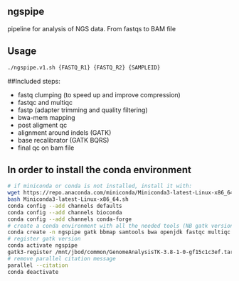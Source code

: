 ## ngspipe
pipeline for analysis of NGS data. From fastqs to BAM file


## Usage

```bash
./ngspipe.v1.sh {FASTQ_R1} {FASTQ_R2} {SAMPLEID}
```

##Included steps:
- fastq clumping (to speed up and improve compression)
- fastqc and multiqc
- fastp (adapter trimming and quality filtering)
- bwa-mem mapping
- post aligment qc
- alignment around indels (GATK)
- base recalibrator (GATK BQRS)
- final qc on bam file

## In order to install the conda environment 
```bash
# if miniconda or conda is not installed, install it with:
wget https://repo.anaconda.com/miniconda/Miniconda3-latest-Linux-x86_64.sh
bash Miniconda3-latest-Linux-x86_64.sh
conda config --add channels defaults
conda config --add channels bioconda
conda config --add channels conda-forge
# create a conda environment with all the needed tools (NB gatk version 3)
conda create -n ngspipe gatk bbmap samtools bwa openjdk fastqc multiqc picard libiconv r-gplots r-kernsmooth qualimap fastp seqtk parallel -y
# register gatk version
conda activate ngspipe
gatk3-register /mnt/jbod/common/GenomeAnalysisTK-3.8-1-0-gf15c1c3ef.tar.bz2
# remove parallel citation message
parallel --citation
conda deactivate
```